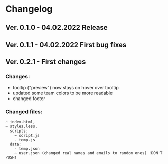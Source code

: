 # Changelog

## Ver. 0.1.0 - 04.02.2022 Release

## Ver. 0.1.1 - 04.02.2022 First bug fixes

## Ver. 0.2.1 - First changes

### Changes:

* tooltip ("preview") now stays on hover over tooltip
* updated some team colors to be more readable
* changed footer

### Changed files:

```
~ index.html, 
~ styles.less,
  scripts:
    ~ script.js
    - temp.js
  data:
    - temp.json
    ~ user.json (changed real names and emails to random ones) !DON'T PUSH!

```
